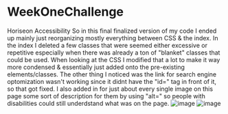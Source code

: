 # WeekOneChallenge
Horiseon Accessibility
So in this final finalized version of my code I ended up mainly just reorganizing mostly everything between CSS & the index. 
In the index I deleted a few classes that were seemed either excessive or repetitive especially when there was already a ton of "blanket" classes that could be used.
When looking at the CSS I modified that a lot to make it way more condensed & essentially just added onto the pre-existing elements/classes.
The other thing I noticed was the link for search engine optomization wasn't working since it didnt have the "id=" tag in front of it, so that got fixed.
I also added in for just about every single image on this page some sort of description for them by using "alt=" so people with disabilities could still underdstand what was on the page.
![image](https://user-images.githubusercontent.com/104907412/171302730-69bfd7cb-7e54-4650-82a8-3bfc7ee620fa.png)
![image](https://user-images.githubusercontent.com/104907412/171302766-01316bc3-43b6-4725-9742-c222bfec5f0f.png)
